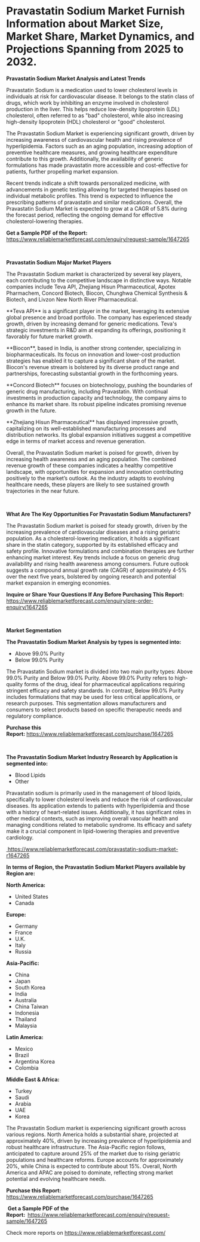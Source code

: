 <p><h1>Pravastatin Sodium Market Furnish Information about Market Size, Market Share, Market Dynamics, and Projections Spanning from 2025 to 2032.</h1></p><p><strong>Pravastatin Sodium Market Analysis and Latest Trends</strong></p>
<p><p>Pravastatin Sodium is a medication used to lower cholesterol levels in individuals at risk for cardiovascular disease. It belongs to the statin class of drugs, which work by inhibiting an enzyme involved in cholesterol production in the liver. This helps reduce low-density lipoprotein (LDL) cholesterol, often referred to as "bad" cholesterol, while also increasing high-density lipoprotein (HDL) cholesterol or "good" cholesterol.</p><p>The Pravastatin Sodium Market is experiencing significant growth, driven by increasing awareness of cardiovascular health and rising prevalence of hyperlipidemia. Factors such as an aging population, increasing adoption of preventive healthcare measures, and growing healthcare expenditure contribute to this growth. Additionally, the availability of generic formulations has made pravastatin more accessible and cost-effective for patients, further propelling market expansion.</p><p>Recent trends indicate a shift towards personalized medicine, with advancements in genetic testing allowing for targeted therapies based on individual metabolic profiles. This trend is expected to influence the prescribing patterns of pravastatin and similar medications. Overall, the Pravastatin Sodium Market is expected to grow at a CAGR of 5.8% during the forecast period, reflecting the ongoing demand for effective cholesterol-lowering therapies.</p></p>
<p><strong>Get a Sample PDF of the Report:&nbsp;</strong> <a href="https://www.reliablemarketforecast.com/enquiry/request-sample/1647265?utm_campaign=1140&utm_medium=2&utm_source=Github&utm_content=ia&utm_term=30012025&utm_id=pravastatin-sodium">https://www.reliablemarketforecast.com/enquiry/request-sample/1647265</a></p>
<p>&nbsp;</p>
<p><strong>Pravastatin Sodium Major Market Players</strong></p>
<p><p>The Pravastatin Sodium market is characterized by several key players, each contributing to the competitive landscape in distinctive ways. Notable companies include Teva API, Zhejiang Hisun Pharmaceutical, Apotex Pharmachem, Concord Biotech, Biocon, Chunghwa Chemical Synthesis & Biotech, and Livzon New North River Pharmaceutical.</p><p>**Teva API** is a significant player in the market, leveraging its extensive global presence and broad portfolio. The company has experienced steady growth, driven by increasing demand for generic medications. Teva's strategic investments in R&D aim at expanding its offerings, positioning it favorably for future market growth.</p><p>**Biocon**, based in India, is another strong contender, specializing in biopharmaceuticals. Its focus on innovation and lower-cost production strategies has enabled it to capture a significant share of the market. Biocon's revenue stream is bolstered by its diverse product range and partnerships, forecasting substantial growth in the forthcoming years.</p><p>**Concord Biotech** focuses on biotechnology, pushing the boundaries of generic drug manufacturing, including Pravastatin. With continual investments in production capacity and technology, the company aims to enhance its market share. Its robust pipeline indicates promising revenue growth in the future.</p><p>**Zhejiang Hisun Pharmaceutical** has displayed impressive growth, capitalizing on its well-established manufacturing processes and distribution networks. Its global expansion initiatives suggest a competitive edge in terms of market access and revenue generation.</p><p>Overall, the Pravastatin Sodium market is poised for growth, driven by increasing health awareness and an aging population. The combined revenue growth of these companies indicates a healthy competitive landscape, with opportunities for expansion and innovation contributing positively to the market’s outlook. As the industry adapts to evolving healthcare needs, these players are likely to see sustained growth trajectories in the near future.</p></p>
<p>&nbsp;</p>
<p><strong>What Are The Key Opportunities For Pravastatin Sodium Manufacturers?</strong></p>
<p><p>The Pravastatin Sodium market is poised for steady growth, driven by the increasing prevalence of cardiovascular diseases and a rising geriatric population. As a cholesterol-lowering medication, it holds a significant share in the statin category, supported by its established efficacy and safety profile. Innovative formulations and combination therapies are further enhancing market interest. Key trends include a focus on generic drug availability and rising health awareness among consumers. Future outlook suggests a compound annual growth rate (CAGR) of approximately 4-5% over the next five years, bolstered by ongoing research and potential market expansion in emerging economies.</p></p>
<p><strong>Inquire or Share Your Questions If Any Before Purchasing This Report:</strong> <a href="https://www.reliablemarketforecast.com/enquiry/pre-order-enquiry/1647265?utm_campaign=1140&utm_medium=2&utm_source=Github&utm_content=ia&utm_term=30012025&utm_id=pravastatin-sodium">https://www.reliablemarketforecast.com/enquiry/pre-order-enquiry/1647265</a></p>
<p>&nbsp;</p>
<p><strong>Market Segmentation</strong></p>
<p><strong>The Pravastatin Sodium Market Analysis by types is segmented into:</strong></p>
<p><ul><li>Above 99.0% Purity</li><li>Below 99.0% Purity</li></ul></p>
<p><p>The Pravastatin Sodium market is divided into two main purity types: Above 99.0% Purity and Below 99.0% Purity. Above 99.0% Purity refers to high-quality forms of the drug, ideal for pharmaceutical applications requiring stringent efficacy and safety standards. In contrast, Below 99.0% Purity includes formulations that may be used for less critical applications, or research purposes. This segmentation allows manufacturers and consumers to select products based on specific therapeutic needs and regulatory compliance.</p></p>
<p><strong>Purchase this Report:&nbsp;</strong><a href="https://www.reliablemarketforecast.com/purchase/1647265?utm_campaign=1140&utm_medium=2&utm_source=Github&utm_content=ia&utm_term=30012025&utm_id=pravastatin-sodium">https://www.reliablemarketforecast.com/purchase/1647265</a></p>
<p>&nbsp;</p>
<p><strong>The Pravastatin Sodium Market Industry Research by Application is segmented into:</strong></p>
<p><ul><li>Blood Lipids</li><li>Other</li></ul></p>
<p><p>Pravastatin sodium is primarily used in the management of blood lipids, specifically to lower cholesterol levels and reduce the risk of cardiovascular diseases. Its application extends to patients with hyperlipidemia and those with a history of heart-related issues. Additionally, it has significant roles in other medical contexts, such as improving overall vascular health and managing conditions related to metabolic syndrome. Its efficacy and safety make it a crucial component in lipid-lowering therapies and preventive cardiology.</p></p>
<p><a href="https://www.reliablemarketforecast.com/pravastatin-sodium-market-r1647265?utm_campaign=1140&utm_medium=2&utm_source=Github&utm_content=ia&utm_term=30012025&utm_id=pravastatin-sodium">&nbsp;https://www.reliablemarketforecast.com/pravastatin-sodium-market-r1647265</a></p>
<p><strong>In terms of Region, the Pravastatin Sodium Market Players available by Region are:</strong></p>
<p>
    <p> <strong> North America: </strong>
        <ul>
            <li>United States</li>
            <li>Canada</li>
        </ul>
        </p> 
    <p> <strong> Europe: </strong>
        <ul>
            <li>Germany</li>
            <li>France</li>
            <li>U.K.</li>
            <li>Italy</li>
            <li>Russia</li>
        </ul>
        </p> 
    <p> <strong> Asia-Pacific: </strong>
        <ul>
            <li>China</li>
            <li>Japan</li>
            <li>South Korea</li>
            <li>India</li>
            <li>Australia</li>
            <li>China Taiwan</li>
            <li>Indonesia</li>
            <li>Thailand</li>
            <li>Malaysia</li>
        </ul>
        </p> 
    <p> <strong> Latin America: </strong>
        <ul>
            <li>Mexico</li>
            <li>Brazil</li>
            <li>Argentina Korea</li>
            <li>Colombia</li>
        </ul>
        </p> 
    <p> <strong> Middle East & Africa: </strong>
        <ul>
            <li>Turkey</li>
            <li>Saudi</li>
            <li>Arabia</li>
            <li>UAE</li>
            <li>Korea</li>
        </ul>
    </p>
    </p>
<p><p>The Pravastatin Sodium market is experiencing significant growth across various regions. North America holds a substantial share, projected at approximately 40%, driven by increasing prevalence of hyperlipidemia and robust healthcare infrastructure. The Asia-Pacific region follows, anticipated to capture around 25% of the market due to rising geriatric populations and healthcare reforms. Europe accounts for approximately 20%, while China is expected to contribute about 15%. Overall, North America and APAC are poised to dominate, reflecting strong market potential and evolving healthcare needs.</p></p>
<p><strong>Purchase this Report: </strong><a href="https://www.reliablemarketforecast.com/purchase/1647265?utm_campaign=1140&utm_medium=2&utm_source=Github&utm_content=ia&utm_term=30012025&utm_id=pravastatin-sodium">https://www.reliablemarketforecast.com/purchase/1647265</a></p>
<p>&nbsp;<strong>Get a Sample PDF of the Report:&nbsp;&nbsp;</strong><a href="https://www.reliablemarketforecast.com/enquiry/request-sample/1647265?utm_campaign=1140&utm_medium=2&utm_source=Github&utm_content=ia&utm_term=30012025&utm_id=pravastatin-sodium">https://www.reliablemarketforecast.com/enquiry/request-sample/1647265</a></p>
<p><strong></strong></p>
<p>Check more reports on <a href="https://www.reliablemarketforecast.com/?utm_campaign=1140&utm_medium=2&utm_source=Github&utm_content=ia&utm_term=30012025&utm_id=pravastatin-sodium">https://www.reliablemarketforecast.com/</a></p>